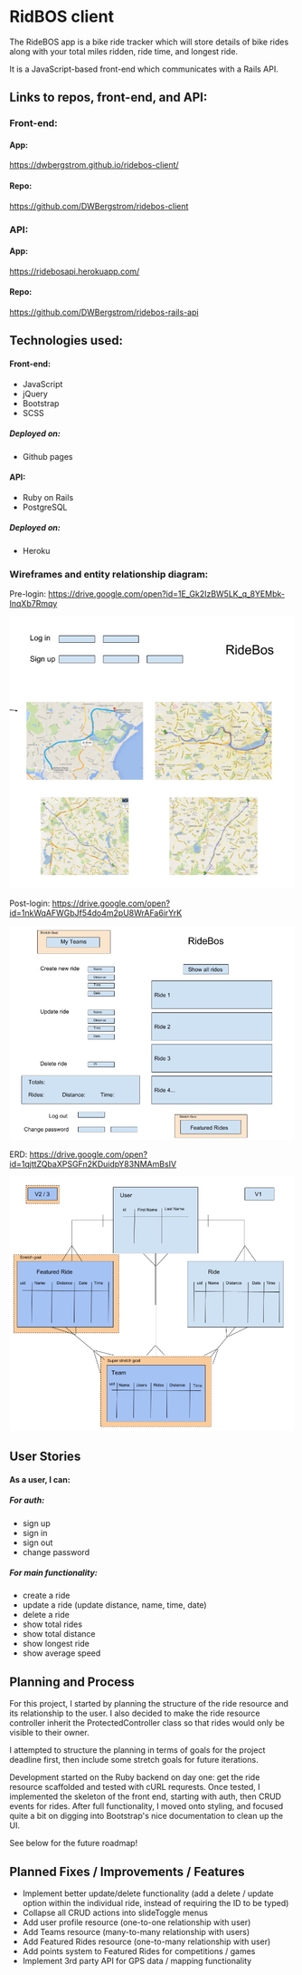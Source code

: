 # RidBOS client

The RideBOS app is a bike ride tracker which will store details of bike rides along with your total miles ridden, ride time, and longest ride.

It is a JavaScript-based front-end which communicates with a Rails API.

## Links to repos, front-end, and API:
### Front-end:
#### App:
https://dwbergstrom.github.io/ridebos-client/
#### Repo:
https://github.com/DWBergstrom/ridebos-client

### API:
#### App:
https://ridebosapi.herokuapp.com/
#### Repo:
https://github.com/DWBergstrom/ridebos-rails-api

## Technologies used:
#### Front-end:
+ JavaScript
+ jQuery
+ Bootstrap
+ SCSS

##### Deployed on:
+ Github pages


#### API:
+ Ruby on Rails
+ PostgreSQL

##### Deployed on:
+ Heroku



### Wireframes and entity relationship diagram:
Pre-login:
https://drive.google.com/open?id=1E_Gk2IzBW5LK_q_8YEMbk-InqXb7Rmqy

![Pre-login](public/fe-pre-login-wireframe.png)

Post-login:
https://drive.google.com/open?id=1nkWqAFWGbJf54do4m2pU8WrAFa6irYrK

![Post-login](public/fe-post-login-wireframe.png)

ERD:
https://drive.google.com/open?id=1qjttZQbaXPSGFn2KDuidpY83NMAmBsIV

![ERD](public/Project-2-ERD.png)


## User Stories
#### As a user, I can:
##### For auth:
+ sign up
+ sign in
+ sign out
+ change password

##### For main functionality:
+ create a ride
+ update a ride (update distance, name, time, date)
+ delete a ride
+ show total rides
+ show total distance
+ show longest ride
+ show average speed


## Planning and Process
For this project, I started by planning the structure of the ride resource and its relationship to the user.  I also decided to make the ride resource controller inherit the ProtectedController class so that rides would only be visible to their owner.

I attempted to structure the planning in terms of goals for the project deadline first, then include some stretch goals for future iterations.

Development started on the Ruby backend on day one:  get the ride resource scaffolded and tested with cURL requrests.  Once tested, I implemented the skeleton of the front end, starting with auth, then CRUD events for rides.  After full functionality, I moved onto styling, and focused quite a bit on digging into Bootstrap's nice documentation to clean up the UI.

See below for the future roadmap!

## Planned Fixes / Improvements / Features
+ Implement better update/delete functionality (add a delete / update option within the individual ride, instead of requiring the ID to be typed)
+ Collapse all CRUD actions into slideToggle menus
+ Add user profile resource (one-to-one relationship with user)
+ Add Teams resource (many-to-many relationship with users)
+ Add Featured Rides resource (one-to-many relationship with user)
+ Add points system to Featured Rides for competitions / games
+ Implement 3rd party API for GPS data / mapping functionality
